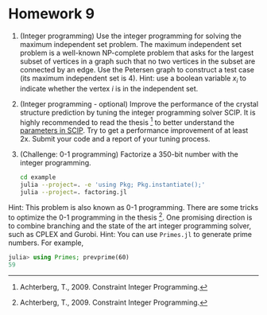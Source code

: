 # Homework 9

1. (Integer programming) Use the integer programming for solving the maximum independent set problem. The maximum independent set problem is a well-known NP-complete problem that asks for the largest subset of vertices in a graph such that no two vertices in the subset are connected by an edge. Use the Petersen graph to construct a test case (its maximum independent set is 4). Hint: use a boolean variable $x_i$ to indicate whether the vertex $i$ is in the independent set.

2. (Integer programming - optional) Improve the performance of the crystal structure prediction by tuning the integer programming solver SCIP. It is highly recommended to read the thesis [^Achterberg2009] to better understand the [parameters in SCIP](https://scip.zib.de/doc/html/PARAMETERS.php). Try to get a performance improvement of at least 2x. Submit your code and a report of your tuning process.

3. (Challenge: 0-1 programming) Factorize a 350-bit number with the integer programming.
    ```bash
    cd example
    julia --project=. -e 'using Pkg; Pkg.instantiate();'
    julia --project=. factoring.jl
    ```
Hint: This problem is also known as 0-1 programming. There are some tricks to optimize the 0-1 programming in the thesis [^Achterberg2009].
One promising direction is to combine branching and the state of the art integer programming solver, such as CPLEX and Gurobi. 
Hint: You can use `Primes.jl` to generate prime numbers. For example,
```julia
julia> using Primes; prevprime(60)
59
```

[^Achterberg2009]: Achterberg, T., 2009. Constraint Integer Programming.